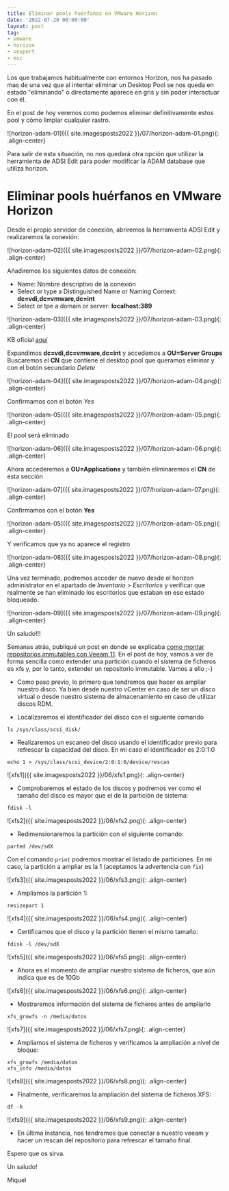 ```yaml
---
title: Eliminar pools huérfanos en VMware Horizon
date: '2022-07-20 00:00:00'
layout: post
tag:
- vmware
- horizon
- vexpert
- euc
---
```


Los que trabajamos habitualmente con entornos Horizon, nos ha pasado mas de una vez que al intentar eliminar un Desktop Pool se nos queda en estado "eliminando" o directamente aparece en gris y sin poder interactuar con él.

En el post de hoy veremos como podemos eliminar definitivamente estos pool y cómo limpiar cualquier rastro.

![horizon-adam-01]({{ site.imagesposts2022 }}/07/horizon-adam-01.png){: .align-center}

Para salir de esta situación, no nos quedará otra opción que utilizar la herramienta de ADSI Edit para poder modificar la ADAM database que utiliza horizon.

# Eliminar pools huérfanos en VMware Horizon

Desde el propio servidor de conexión, abriremos la herramienta ADSI Edit y realizaremos la conexión:

![horizon-adam-02]({{ site.imagesposts2022 }}/07/horizon-adam-02.png){: .align-center}

Añadiremos los siguientes datos de conexión:

- Name: Nombre descriptivo de la conexión
- Select or type a Distinguished Name or Naming Context: **dc=vdi,dc=vmware,dc=int**
- Select or tpe a domain or server: **localhost:389**

![horizon-adam-03]({{ site.imagesposts2022 }}/07/horizon-adam-03.png){: .align-center}

KB oficial [aquí](https://kb.vmware.com/s/article/2012377)

Expandimos **dc=vdi,dc=vmware,dc=int** y accedemos a **OU=Server Groups**
Buscaremos el **CN** que contiene el desktop pool que queramos eliminar y con el botón secundario *Delete*

![horizon-adam-04]({{ site.imagesposts2022 }}/07/horizon-adam-04.png){: .align-center}

Confirmamos con el botón *Yes*

![horizon-adam-05]({{ site.imagesposts2022 }}/07/horizon-adam-05.png){: .align-center}

El pool será eliminado

![horizon-adam-06]({{ site.imagesposts2022 }}/07/horizon-adam-06.png){: .align-center}

Ahora accederemos a **OU=Applications** y también eliminaremos el **CN** de esta sección

![horizon-adam-07]({{ site.imagesposts2022 }}/07/horizon-adam-07.png){: .align-center}

Confirmamos con el botón **Yes**

![horizon-adam-05]({{ site.imagesposts2022 }}/07/horizon-adam-05.png){: .align-center}

Y verificamos que ya no aparece el registro

![horizon-adam-08]({{ site.imagesposts2022 }}/07/horizon-adam-08.png){: .align-center}

Una vez terminado, podremos acceder de nuevo desde el horizon administrator en el apartado de *Inventario > Escritorios* y verificar que realmente se han eliminado los escritorios que estaban en ese estado bloqueado.

![horizon-adam-09]({{ site.imagesposts2022 }}/07/horizon-adam-09.png){: .align-center}

Un saludo!!!































Semanas atrás, publiqué un post en donde se explicaba [como montar repositorios immutables con Veeam 11](https://miquelmariano.github.io/2022/04/05/veeam11-immutable-repository-hardening/).
En el post de hoy, vamos a ver de forma sencilla como extender una partición cuando el sistema de ficheros es xfs y, por lo tanto, extender un repositorio immutable. Vamos a ello ;-)

- Como paso previo, lo primero que tendremos que hacer es ampliar nuestro disco. Ya bien desde nuestro vCenter en caso de ser un disco virtual o desde nuestro sistema de almacenamiento en caso de utilizar discos RDM.

- Localizaremos el identificador del disco con el siguiente comando

```ssh
ls /sys/class/scsi_disk/
```

- Realizaremos un escaneo del disco usando el identificador previo para refrescar la capacidad del disco. En mi caso el identificador es 2:0:1:0

```ssh
echo 1 > /sys/class/scsi_device/2:0:1:0/device/rescan
```

![xfs1]({{ site.imagesposts2022 }}/06/xfs1.png){: .align-center}

- Comprobaremos el estado de los discos y podremos ver como el tamaño del disco es mayor que el de la partición de sistema:

```ssh
fdisk -l
```

![xfs2]({{ site.imagesposts2022 }}/06/xfs2.png){: .align-center}

- Redimensionaremos la partición con el siguiente comando:

```ssh
parted /dev/sdX
```

Con el comando `print` podremos mostrar el listado de particiones. En mi caso, la partición a ampliar es la 1 (aceptamos la advertencia con `fix`)

![xfs3]({{ site.imagesposts2022 }}/06/xfs3.png){: .align-center}

- Ampliamos la partición 1:

```ssh
resizepart 1
```

![xfs4]({{ site.imagesposts2022 }}/06/xfs4.png){: .align-center}

- Certificamos que el disco y la partición tienen el mismo tamaño:

```ssh
fdisk -l /dev/sdX
```

![xfs5]({{ site.imagesposts2022 }}/06/xfs5.png){: .align-center}

- Ahora es el momento de ampliar nuestro sistema de ficheros, que aún indica que es de 10Gb

![xfs6]({{ site.imagesposts2022 }}/06/xfs6.png){: .align-center}

- Mostraremos información del sistema de ficheros antes de ampliarlo

```ssh
xfs_growfs -n /media/datos
```

![xfs7]({{ site.imagesposts2022 }}/06/xfs7.png){: .align-center}

- Ampliamos el sistema de ficheros y verificamos la ampliación a nivel de bloque:

```ssh
xfs_growfs /media/datos
xfs_info /media/datos
```

![xfs8]({{ site.imagesposts2022 }}/06/xfs8.png){: .align-center}

- Finalmente, verificaremos la ampliación del sistema de ficheros XFS:

```ssh
df -h
```

![xfs9]({{ site.imagesposts2022 }}/06/xfs9.png){: .align-center}

- En última instancia, nos tendremos que conectar a nuestro veeam y hacer un rescan del repositorio para refrescar el tamaño final.

Espero que os sirva.

Un saludo!

Miquel


